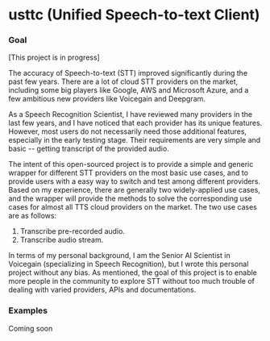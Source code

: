 # usttc (Unified Speech-to-text Client)

### Goal
[This project is in progress]

The accuracy of Speech-to-text (STT) improved significantly during the past few years. There are a lot of cloud STT providers on the market, including some big players like Google, AWS and Microsoft Azure, and a few ambitious new providers like Voicegain and Deepgram. 

As a Speech Recognition Scientist, I have reviewed many providers in the last few years, and I have noticed that each provider has its unique features. However, most users do not necessarily need those additional features, especially in the early testing stage. Their requirements are very simple and basic -- getting transcript of the provided audio. 

The intent of this open-sourced project is to provide a simple and generic wrapper for different STT providers on the most basic use cases, and to provide users with a easy way to switch and test among different providers. Based on my experience, there are generally two widely-applied use cases, and the wrapper will provide the methods to solve the corresponding use cases for almost all TTS cloud providers on the market. The two use cases are as follows:

1. Transcribe pre-recorded audio.
2. Transcribe audio stream.

In terms of my personal background, I am the Senior AI Scientist in Voicegain (specializing in Speech Recognition), but I wrote this personal project without any bias. As mentioned, the goal of this project is to enable more people in the community to explore STT without too much trouble of dealing with varied providers, APIs and documentations. 

### Examples
Coming soon